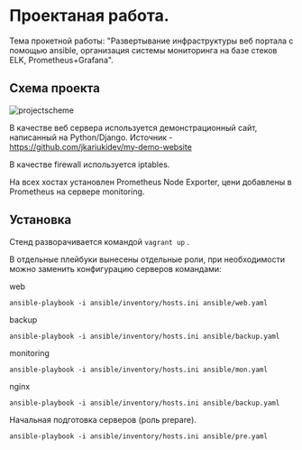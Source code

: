 # Проектаная работа. 

Тема прокетной работы: "Развертывание инфраструктуры веб портала с помощью ansible, организация системы мониторинга на базе стеков ELK, Prometheus+Grafana".

## Схема проекта 

![projectscheme](https://user-images.githubusercontent.com/98832702/188460220-9289b77b-831d-44f1-8f03-da3575b5a7dc.jpg)

В качестве веб сервера используется демонстрационный сайт, написанный на Python/Django. Источник - https://github.com/jkariukidev/my-demo-website

В качестве firewall используется iptables. 

На всех хостах установлен Prometheus Node Exporter, цени добавлены в Prometheus на сервере monitoring. 

## Установка

Стенд разворачивается командой ```vagrant up``` .

В отдельные плейбуки вынесены отдельные роли, при необходимости можно заменить конфигурацию серверов командами:

web
```
ansible-playbook -i ansible/inventory/hosts.ini ansible/web.yaml
```
backup
```
ansible-playbook -i ansible/inventory/hosts.ini ansible/backup.yaml
```
monitoring
```
ansible-playbook -i ansible/inventory/hosts.ini ansible/mon.yaml
```
nginx
```
ansible-playbook -i ansible/inventory/hosts.ini ansible/backup.yaml
```
Начальная подготовка серверов (роль prepare).
```
ansible-playbook -i ansible/inventory/hosts.ini ansible/pre.yaml
```
